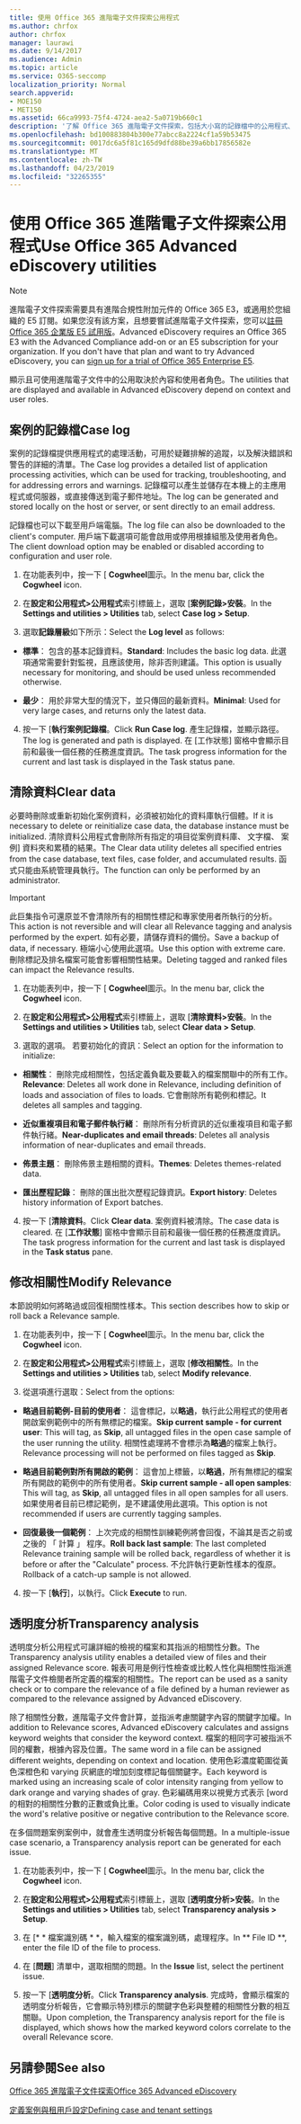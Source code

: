 ```yaml
---
title: 使用 Office 365 進階電子文件探索公用程式
ms.author: chrfox
author: chrfox
manager: laurawi
ms.date: 9/14/2017
ms.audience: Admin
ms.topic: article
ms.service: O365-seccomp
localization_priority: Normal
search.appverid:
- MOE150
- MET150
ms.assetid: 66ca9993-75f4-4724-aea2-5a0719b660c1
description: '了解 Office 365 進階電子文件探索，包括大小寫的記錄檔中的公用程式、 清除資料、 處理錯誤，修改相關性和透明度分析。  '
ms.openlocfilehash: bd100883804b300e77abcc8a2224cf1a59b53475
ms.sourcegitcommit: 0017dc6a5f81c165d9dfd88be39a6bb17856582e
ms.translationtype: MT
ms.contentlocale: zh-TW
ms.lasthandoff: 04/23/2019
ms.locfileid: "32265355"
---
```

# <a name="use-office-365-advanced-ediscovery-utilities"></a><span data-ttu-id="39451-103">使用 Office 365 進階電子文件探索公用程式</span><span class="sxs-lookup"><span data-stu-id="39451-103">Use Office 365 Advanced eDiscovery utilities</span></span>

> [!NOTE]
> <span data-ttu-id="39451-p101">進階電子文件探索需要具有進階合規性附加元件的 Office 365 E3，或適用於您組織的 E5 訂閱。如果您沒有該方案，且想要嘗試進階電子文件探索，您可以[註冊 Office 365 企業版 E5 試用版](https://go.microsoft.com/fwlink/p/?LinkID=698279)。</span><span class="sxs-lookup"><span data-stu-id="39451-p101">Advanced eDiscovery requires an Office 365 E3 with the Advanced Compliance add-on or an E5 subscription for your organization. If you don't have that plan and want to try Advanced eDiscovery, you can [sign up for a trial of Office 365 Enterprise E5](https://go.microsoft.com/fwlink/p/?LinkID=698279).</span></span> 
  
<span data-ttu-id="39451-106">顯示且可使用進階電子文件中的公用取決於內容和使用者角色。</span><span class="sxs-lookup"><span data-stu-id="39451-106">The utilities that are displayed and available in Advanced eDiscovery depend on context and user roles.</span></span>
  
## <a name="case-log"></a><span data-ttu-id="39451-107">案例的記錄檔</span><span class="sxs-lookup"><span data-stu-id="39451-107">Case log</span></span>

<span data-ttu-id="39451-108">案例的記錄檔提供應用程式的處理活動，可用於疑難排解的追蹤，以及解決錯誤和警告的詳細的清單。</span><span class="sxs-lookup"><span data-stu-id="39451-108">The Case log provides a detailed list of application processing activities, which can be used for tracking, troubleshooting, and for addressing errors and warnings.</span></span> <span data-ttu-id="39451-109">記錄檔可以產生並儲存在本機上的主應用程式或伺服器，或直接傳送到電子郵件地址。</span><span class="sxs-lookup"><span data-stu-id="39451-109">The log can be generated and stored locally on the host or server, or sent directly to an email address.</span></span>
  
<span data-ttu-id="39451-110">記錄檔也可以下載至用戶端電腦。</span><span class="sxs-lookup"><span data-stu-id="39451-110">The log file can also be downloaded to the client's computer.</span></span> <span data-ttu-id="39451-111">用戶端下載選項可能會啟用或停用根據組態及使用者角色。</span><span class="sxs-lookup"><span data-stu-id="39451-111">The client download option may be enabled or disabled according to configuration and user role.</span></span>
  
1. <span data-ttu-id="39451-112">在功能表列中，按一下 [ **Cogwheel**圖示。</span><span class="sxs-lookup"><span data-stu-id="39451-112">In the menu bar, click the **Cogwheel** icon.</span></span> 
    
2. <span data-ttu-id="39451-113">在**設定和公用程式\>公用程式**索引標籤上，選取 [**案例記錄\>安裝**。</span><span class="sxs-lookup"><span data-stu-id="39451-113">In the **Settings and utilities \> Utilities** tab, select **Case log \> Setup**.</span></span>
    
3. <span data-ttu-id="39451-114">選取**記錄層級**如下所示：</span><span class="sxs-lookup"><span data-stu-id="39451-114">Select the **Log level** as follows:</span></span> 
    
  - <span data-ttu-id="39451-115">**標準**： 包含的基本記錄資料。</span><span class="sxs-lookup"><span data-stu-id="39451-115">**Standard**: Includes the basic log data.</span></span> <span data-ttu-id="39451-116">此選項通常需要針對監視，且應該使用，除非否則建議。</span><span class="sxs-lookup"><span data-stu-id="39451-116">This option is usually necessary for monitoring, and should be used unless recommended otherwise.</span></span>
    
  - <span data-ttu-id="39451-117">**最少**： 用於非常大型的情況下，並只傳回的最新資料。</span><span class="sxs-lookup"><span data-stu-id="39451-117">**Minimal**: Used for very large cases, and returns only the latest data.</span></span>
    
4. <span data-ttu-id="39451-118">按一下 [**執行案例記錄檔**。</span><span class="sxs-lookup"><span data-stu-id="39451-118">Click **Run Case log**.</span></span> <span data-ttu-id="39451-119">產生記錄檔，並顯示路徑。</span><span class="sxs-lookup"><span data-stu-id="39451-119">The log is generated and path is displayed.</span></span> <span data-ttu-id="39451-120">在 [工作狀態] 窗格中會顯示目前和最後一個任務的任務進度資訊。</span><span class="sxs-lookup"><span data-stu-id="39451-120">The task progress information for the current and last task is displayed in the Task status pane.</span></span>
    
## <a name="clear-data"></a><span data-ttu-id="39451-121">清除資料</span><span class="sxs-lookup"><span data-stu-id="39451-121">Clear data</span></span>

<span data-ttu-id="39451-122">必要時刪除或重新初始化案例資料，必須被初始化的資料庫執行個體。</span><span class="sxs-lookup"><span data-stu-id="39451-122">If it is necessary to delete or reinitialize case data, the database instance must be initialized.</span></span> <span data-ttu-id="39451-123">清除資料公用程式會刪除所有指定的項目從案例資料庫、 文字檔、 案例] 資料夾和累積的結果。</span><span class="sxs-lookup"><span data-stu-id="39451-123">The Clear data utility deletes all specified entries from the case database, text files, case folder, and accumulated results.</span></span> <span data-ttu-id="39451-124">函式只能由系統管理員執行。</span><span class="sxs-lookup"><span data-stu-id="39451-124">The function can only be performed by an administrator.</span></span>
  
> [!IMPORTANT]
> <span data-ttu-id="39451-125">此巨集指令可還原並不會清除所有的相關性標記和專家使用者所執行的分析。</span><span class="sxs-lookup"><span data-stu-id="39451-125">This action is not reversible and will clear all Relevance tagging and analysis performed by the expert.</span></span> <span data-ttu-id="39451-126">如有必要，請儲存資料的備份。</span><span class="sxs-lookup"><span data-stu-id="39451-126">Save a backup of data, if necessary.</span></span> <span data-ttu-id="39451-127">極端小心使用此選項。</span><span class="sxs-lookup"><span data-stu-id="39451-127">Use this option with extreme care.</span></span> <span data-ttu-id="39451-128">刪除標記及排名檔案可能會影響相關性結果。</span><span class="sxs-lookup"><span data-stu-id="39451-128">Deleting tagged and ranked files can impact the Relevance results.</span></span> 
  
1. <span data-ttu-id="39451-129">在功能表列中，按一下 [ **Cogwheel**圖示。</span><span class="sxs-lookup"><span data-stu-id="39451-129">In the menu bar, click the **Cogwheel** icon.</span></span> 
    
2. <span data-ttu-id="39451-130">在**設定和公用程式\>公用程式**索引標籤上，選取 [**清除資料\>安裝**。</span><span class="sxs-lookup"><span data-stu-id="39451-130">In the **Settings and utilities \> Utilities** tab, select **Clear data \> Setup**.</span></span>
    
3. <span data-ttu-id="39451-131">選取的選項。 若要初始化的資訊：</span><span class="sxs-lookup"><span data-stu-id="39451-131">Select an option for the information to initialize:</span></span>
    
  - <span data-ttu-id="39451-132">**相關性**： 刪除完成相關性，包括定義負載及要載入的檔案關聯中的所有工作。</span><span class="sxs-lookup"><span data-stu-id="39451-132">**Relevance**: Deletes all work done in Relevance, including definition of loads and association of files to loads.</span></span> <span data-ttu-id="39451-133">它會刪除所有範例和標記。</span><span class="sxs-lookup"><span data-stu-id="39451-133">It deletes all samples and tagging.</span></span>
    
  - <span data-ttu-id="39451-134">**近似重複項目和電子郵件執行緒**： 刪除所有分析資訊的近似重複項目和電子郵件執行緒。</span><span class="sxs-lookup"><span data-stu-id="39451-134">**Near-duplicates and email threads**: Deletes all analysis information of near-duplicates and email threads.</span></span>
    
  - <span data-ttu-id="39451-135">**佈景主題**： 刪除佈景主題相關的資料。</span><span class="sxs-lookup"><span data-stu-id="39451-135">**Themes**: Deletes themes-related data.</span></span>
    
  - <span data-ttu-id="39451-136">**匯出歷程記錄**： 刪除的匯出批次歷程記錄資訊。</span><span class="sxs-lookup"><span data-stu-id="39451-136">**Export history**: Deletes history information of Export batches.</span></span>
    
4. <span data-ttu-id="39451-137">按一下 [**清除資料**。</span><span class="sxs-lookup"><span data-stu-id="39451-137">Click **Clear data**.</span></span> <span data-ttu-id="39451-138">案例資料被清除。</span><span class="sxs-lookup"><span data-stu-id="39451-138">The case data is cleared.</span></span> <span data-ttu-id="39451-139">在 [**工作狀態**] 窗格中會顯示目前和最後一個任務的任務進度資訊。</span><span class="sxs-lookup"><span data-stu-id="39451-139">The task progress information for the current and last task is displayed in the **Task status** pane.</span></span> 
    
## <a name="modify-relevance"></a><span data-ttu-id="39451-140">修改相關性</span><span class="sxs-lookup"><span data-stu-id="39451-140">Modify Relevance</span></span>

<span data-ttu-id="39451-141">本節說明如何將略過或回復相關性樣本。</span><span class="sxs-lookup"><span data-stu-id="39451-141">This section describes how to skip or roll back a Relevance sample.</span></span>
  
1. <span data-ttu-id="39451-142">在功能表列中，按一下 [ **Cogwheel**圖示。</span><span class="sxs-lookup"><span data-stu-id="39451-142">In the menu bar, click the **Cogwheel** icon.</span></span> 
    
2. <span data-ttu-id="39451-143">在**設定和公用程式\>公用程式**索引標籤上，選取 [**修改相關性**。</span><span class="sxs-lookup"><span data-stu-id="39451-143">In the **Settings and utilities \> Utilities** tab, select **Modify relevance**.</span></span>
    
3. <span data-ttu-id="39451-144">從選項進行選取：</span><span class="sxs-lookup"><span data-stu-id="39451-144">Select from the options:</span></span> 
    
  - <span data-ttu-id="39451-145">**略過目前範例-目前的使用者**： 這會標記，以**略過**，執行此公用程式的使用者開啟案例範例中的所有無標記的檔案。</span><span class="sxs-lookup"><span data-stu-id="39451-145">**Skip current sample - for current user**: This will tag, as **Skip**, all untagged files in the open case sample of the user running the utility.</span></span> <span data-ttu-id="39451-146">相關性處理將不會標示為**略過**的檔案上執行。</span><span class="sxs-lookup"><span data-stu-id="39451-146">Relevance processing will not be performed on files tagged as **Skip**.</span></span>
    
  - <span data-ttu-id="39451-147">**略過目前範例對所有開啟的範例**： 這會加上標籤，以**略過**，所有無標記的檔案所有開啟的範例中的所有使用者。</span><span class="sxs-lookup"><span data-stu-id="39451-147">**Skip current sample - all open samples**: This will tag, as **Skip**, all untagged files in all open samples for all users.</span></span> <span data-ttu-id="39451-148">如果使用者目前已標記範例，是不建議使用此選項。</span><span class="sxs-lookup"><span data-stu-id="39451-148">This option is not recommended if users are currently tagging samples.</span></span>
    
  - <span data-ttu-id="39451-149">**回復最後一個範例**： 上次完成的相關性訓練範例將會回復，不論其是否之前或之後的 「 計算 」 程序。</span><span class="sxs-lookup"><span data-stu-id="39451-149">**Roll back last sample**: The last completed Relevance training sample will be rolled back, regardless of whether it is before or after the "Calculate" process.</span></span> <span data-ttu-id="39451-150">不允許執行更新性樣本的復原。</span><span class="sxs-lookup"><span data-stu-id="39451-150">Rollback of a catch-up sample is not allowed.</span></span>
    
4. <span data-ttu-id="39451-151">按一下 [**執行**]，以執行。</span><span class="sxs-lookup"><span data-stu-id="39451-151">Click **Execute** to run.</span></span> 
    
## <a name="transparency-analysis"></a><span data-ttu-id="39451-152">透明度分析</span><span class="sxs-lookup"><span data-stu-id="39451-152">Transparency analysis</span></span>

<span data-ttu-id="39451-153">透明度分析公用程式可讓詳細的檢視的檔案和其指派的相關性分數。</span><span class="sxs-lookup"><span data-stu-id="39451-153">The Transparency analysis utility enables a detailed view of files and their assigned Relevance score.</span></span> <span data-ttu-id="39451-154">報表可用是例行性檢查或比較人性化與相關性指派進階電子文件檢閱者所定義的檔案的相關性。</span><span class="sxs-lookup"><span data-stu-id="39451-154">The report can be used as a sanity check or to compare the relevance of a file defined by a human reviewer as compared to the relevance assigned by Advanced eDiscovery.</span></span> 
  
<span data-ttu-id="39451-155">除了相關性分數，進階電子文件會計算，並指派考慮關鍵字內容的關鍵字加權。</span><span class="sxs-lookup"><span data-stu-id="39451-155">In addition to Relevance scores, Advanced eDiscovery calculates and assigns keyword weights that consider the keyword context.</span></span> <span data-ttu-id="39451-156">檔案的相同字可被指派不同的權數，根據內容及位置。</span><span class="sxs-lookup"><span data-stu-id="39451-156">The same word in a file can be assigned different weights, depending on context and location.</span></span> <span data-ttu-id="39451-157">使用色彩濃度範圍從黃色深橙色和 varying 灰網底的增加刻度標記每個關鍵字。</span><span class="sxs-lookup"><span data-stu-id="39451-157">Each keyword is marked using an increasing scale of color intensity ranging from yellow to dark orange and varying shades of gray.</span></span> <span data-ttu-id="39451-158">色彩編碼用來以視覺方式表示 [word 的相對的相關性分數的正數或負比重。</span><span class="sxs-lookup"><span data-stu-id="39451-158">Color coding is used to visually indicate the word's relative positive or negative contribution to the Relevance score.</span></span> 
  
<span data-ttu-id="39451-159">在多個問題案例案例中，就會產生透明度分析報告每個問題。</span><span class="sxs-lookup"><span data-stu-id="39451-159">In a multiple-issue case scenario, a Transparency analysis report can be generated for each issue.</span></span>
  
1. <span data-ttu-id="39451-160">在功能表列中，按一下 [ **Cogwheel**圖示。</span><span class="sxs-lookup"><span data-stu-id="39451-160">In the menu bar, click the **Cogwheel** icon.</span></span> 
    
2. <span data-ttu-id="39451-161">在**設定和公用程式\>公用程式**索引標籤上，選取 [**透明度分析\>安裝**。</span><span class="sxs-lookup"><span data-stu-id="39451-161">In the **Settings and utilities \> Utilities** tab, select **Transparency analysis \> Setup**.</span></span>
    
3. <span data-ttu-id="39451-162">在 [\* \* 檔案識別碼 \* \*，輸入檔案的檔案識別碼，處理程序。</span><span class="sxs-lookup"><span data-stu-id="39451-162">In \*\* File ID \*\*, enter the file ID of the file to process.</span></span>
    
4. <span data-ttu-id="39451-163">在 [**問題**] 清單中，選取相關的問題。</span><span class="sxs-lookup"><span data-stu-id="39451-163">In the **Issue** list, select the pertinent issue.</span></span> 
    
5. <span data-ttu-id="39451-164">按一下 [**透明度分析**。</span><span class="sxs-lookup"><span data-stu-id="39451-164">Click **Transparency analysis**.</span></span> <span data-ttu-id="39451-165">完成時，會顯示檔案的透明度分析報告，它會顯示特別標示的關鍵字色彩與整體的相關性分數的相互關聯。</span><span class="sxs-lookup"><span data-stu-id="39451-165">Upon completion, the Transparency analysis report for the file is displayed, which shows how the marked keyword colors correlate to the overall Relevance score.</span></span>
    
## <a name="see-also"></a><span data-ttu-id="39451-166">另請參閱</span><span class="sxs-lookup"><span data-stu-id="39451-166">See also</span></span>

[<span data-ttu-id="39451-167">Office 365 進階電子文件探索</span><span class="sxs-lookup"><span data-stu-id="39451-167">Office 365 Advanced eDiscovery</span></span>](office-365-advanced-ediscovery.md)
  
[<span data-ttu-id="39451-168">定義案例與租用戶設定</span><span class="sxs-lookup"><span data-stu-id="39451-168">Defining case and tenant settings</span></span>](define-case-and-tenant-settings-in-advanced-ediscovery.md)

